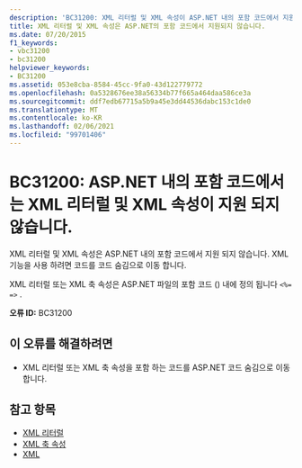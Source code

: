 ```yaml
---
description: 'BC31200: XML 리터럴 및 XML 속성이 ASP.NET 내의 포함 코드에서 지원 되지 않음에 대해 자세히 알아보세요.'
title: XML 리터럴 및 XML 속성은 ASP.NET의 포함 코드에서 지원되지 않습니다.
ms.date: 07/20/2015
f1_keywords:
- vbc31200
- bc31200
helpviewer_keywords:
- BC31200
ms.assetid: 053e8cba-8584-45cc-9fa0-43d122779772
ms.openlocfilehash: 0a5328676ee38a56334b77f665a464daa586ce3a
ms.sourcegitcommit: ddf7edb67715a5b9a45e3dd44536dabc153c1de0
ms.translationtype: MT
ms.contentlocale: ko-KR
ms.lasthandoff: 02/06/2021
ms.locfileid: "99701406"
---
```

# <a name="bc31200-xml-literals-and-xml-properties-are-not-supported-in-embedded-code-within-aspnet"></a>BC31200: ASP.NET 내의 포함 코드에서는 XML 리터럴 및 XML 속성이 지원 되지 않습니다.

XML 리터럴 및 XML 속성은 ASP.NET 내의 포함 코드에서 지원 되지 않습니다. XML 기능을 사용 하려면 코드를 코드 숨김으로 이동 합니다.

 XML 리터럴 또는 XML 축 속성은 ASP.NET 파일의 포함 코드 () 내에 정의 됩니다 `<%= =>` .

 **오류 ID:** BC31200

## <a name="to-correct-this-error"></a>이 오류를 해결하려면

- XML 리터럴 또는 XML 축 속성을 포함 하는 코드를 ASP.NET 코드 숨김으로 이동 합니다.

## <a name="see-also"></a>참고 항목

- [XML 리터럴](../xml-literals/index.md)
- [XML 축 속성](../xml-axis/index.md)
- [XML](../../programming-guide/language-features/xml/index.md)
